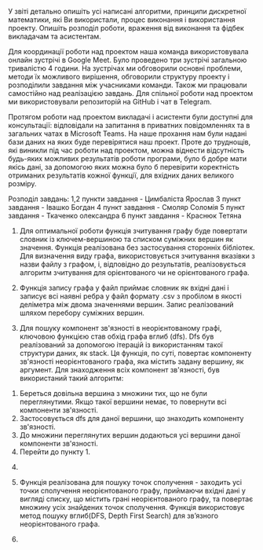 У звіті детально опишіть усі написані алгоритми, принципи
дискретної математики, які Ви використали, процес виконання і
використання проекту. Опишіть розподіл роботи, враження від
виконання та фідбек викладачам та асистентам.

Для координації роботи над проектом наша команда використовувала
онлайн зустрічі в Google Meet. Було проведено три зустрічі загальною
тривалістю 4 години. На зустрічах ми обговорили основні проблеми,
методи їх можливого вирішення, обговорили структуру проекту і розподілили
завдання між учасниками команди. Також ми працювали самостійно над реалізацією
завдань. Для спільної роботи над проектом ми використовували репозиторій
на GitHub і чат в Telegram.

Протягом роботи над проектом викладачі і асистенти були доступні для
консультації: відповідали на запитання в приватних повідомленнях та в
загальних чатах в Microsoft Teams. На наше прохання нам були надані
бази даних на яких буде перевірятися наш проект. Проте до труднощів, які
виникли під час роботи над проектом, можна віднести відсутність будь-яких
можливих результатів роботи програми, було б добре мати якісь дані,
за допомогою яких можна було б перевірити коректність отриманих
результатів кожної функції, для вхідних даних великого розміру.

Розподіл завдань:
1,2 пункти завдання - Цимбаліста Ярослав
3 пункт завдання - Івашко Богдан
4 пункт завдання - Смоляр Соломія
5 пункт завдання - Ткаченко олександра
6 пункт завдання - Краснюк Тетяна

1) Для оптимальної роботи функція зчитування графу буде повертати словник
із ключем-вершиною та списком суміжних вершин як значення.
Функція реалізована без застосування сторонніх бібліотек.
Для визначення виду графа, використовується зчитування
вказівки з назви файлу з графом, і, відповідно до результатів, реалізовується
алгоритм зчитування для орієнтованого чи не орієнтованого графа.

2) Функція запису графа у файл приймає словник як вхідні дані і записує
всі наявні ребра у файл формату .csv з пробілом в якості деліметра між
двома значеннями вершин. Запис реалізований шляхом перебору суміжних
вершин.

3) Для пошуку компонент зв'язності в неорієнтованому графі, ключовою функцією став обхід графа вглиб (dfs).
Dfs був реалізований за допомогою ітерацій із використанням такої структури даних, як stack. Ця функція, по суті, повертає
компоненту зв'язності неорієнтованого графа, яка містить задану вершину, як аргумент. 
Для знаходження всіх компонент зв'язності, був використаний такий алгоритм:
  1. Береться довільна вершина з множини тих, що не були переглянутими. 
  Якщо такої вершини немає, то повернути всі компоненти зв'язності.
  2. Застосовується dfs для даної вершини, що знаходить компоненту зв'язності.
  3. До множини переглянутих вершин додаються усі вершини даної компоненти зв'язності.
  4. Перейти до пункту 1.

4)

5) Функція реалізована для пошуку точок сполучення - заходить усі точки сполучення неорієнтованого графу, приймаючи вхідні дані у вигляді списку, що містить грані неорієнтованого графу, та повертає множину усіх знайдених точок сполучення. Функція використовує метод пошуку вглиб(DFS, Depth First Search) для зв’язного неорієнтованого графа. 

6)
